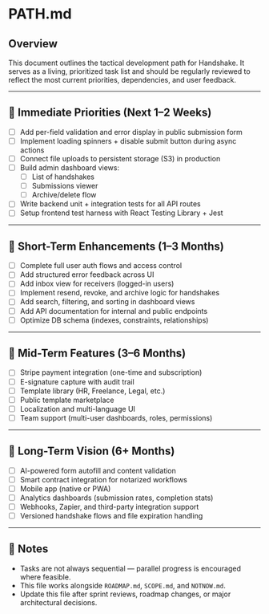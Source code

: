 # PATH.md

## Overview

This document outlines the tactical development path for Handshake. It serves as a living, prioritized task list and should be regularly reviewed to reflect the most current priorities, dependencies, and user feedback.

---

## 🎯 Immediate Priorities (Next 1–2 Weeks)

- [ ] Add per-field validation and error display in public submission form  
- [ ] Implement loading spinners + disable submit button during async actions  
- [ ] Connect file uploads to persistent storage (S3) in production  
- [ ] Build admin dashboard views:  
  - [ ] List of handshakes  
  - [ ] Submissions viewer  
  - [ ] Archive/delete flow  
- [ ] Write backend unit + integration tests for all API routes  
- [ ] Setup frontend test harness with React Testing Library + Jest

---

## 🔧 Short-Term Enhancements (1–3 Months)

- [ ] Complete full user auth flows and access control  
- [ ] Add structured error feedback across UI  
- [ ] Add inbox view for receivers (logged-in users)  
- [ ] Implement resend, revoke, and archive logic for handshakes  
- [ ] Add search, filtering, and sorting in dashboard views  
- [ ] Add API documentation for internal and public endpoints  
- [ ] Optimize DB schema (indexes, constraints, relationships)

---

## 🧩 Mid-Term Features (3–6 Months)

- [ ] Stripe payment integration (one-time and subscription)  
- [ ] E-signature capture with audit trail  
- [ ] Template library (HR, Freelance, Legal, etc.)  
- [ ] Public template marketplace  
- [ ] Localization and multi-language UI  
- [ ] Team support (multi-user dashboards, roles, permissions)

---

## 🚀 Long-Term Vision (6+ Months)

- [ ] AI-powered form autofill and content validation  
- [ ] Smart contract integration for notarized workflows  
- [ ] Mobile app (native or PWA)  
- [ ] Analytics dashboards (submission rates, completion stats)  
- [ ] Webhooks, Zapier, and third-party integration support  
- [ ] Versioned handshake flows and file expiration handling

---

## 📌 Notes

- Tasks are not always sequential — parallel progress is encouraged where feasible.  
- This file works alongside `ROADMAP.md`, `SCOPE.md`, and `NOTNOW.md`.  
- Update this file after sprint reviews, roadmap changes, or major architectural decisions.  

